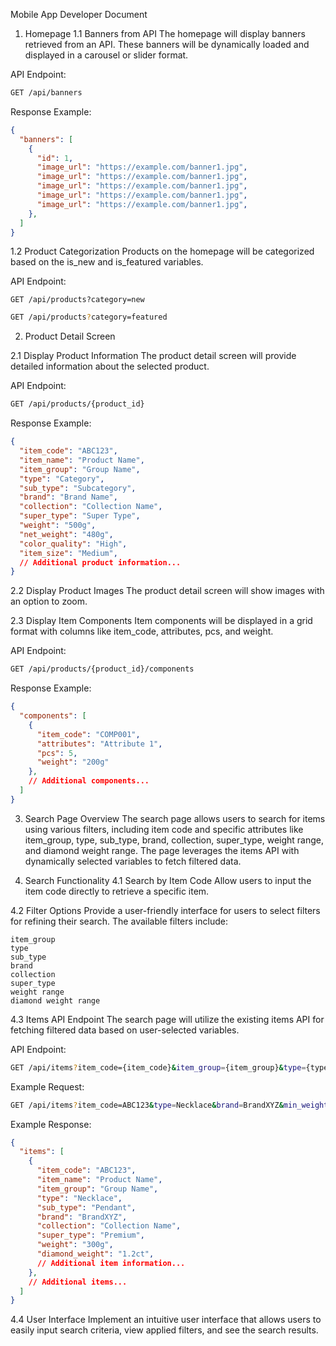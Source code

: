 Mobile App Developer Document
1. Homepage
1.1 Banners from API
The homepage will display banners retrieved from an API. These banners will be dynamically loaded and displayed in a carousel or slider format.

API Endpoint:

```bash
GET /api/banners
```
Response Example:

```json
{
  "banners": [
    {
      "id": 1,
      "image_url": "https://example.com/banner1.jpg",
      "image_url": "https://example.com/banner1.jpg",
      "image_url": "https://example.com/banner1.jpg",
      "image_url": "https://example.com/banner1.jpg",
      "image_url": "https://example.com/banner1.jpg",
    },
  ]
}
```

1.2 Product Categorization
Products on the homepage will be categorized based on the is_new and is_featured variables.

API Endpoint:
```
GET /api/products?category=new
```
```bash
GET /api/products?category=featured
```

2. Product Detail Screen

2.1 Display Product Information
The product detail screen will provide detailed information about the selected product.

API Endpoint:

```bash
GET /api/products/{product_id}
```
Response Example:

```json
{
  "item_code": "ABC123",
  "item_name": "Product Name",
  "item_group": "Group Name",
  "type": "Category",
  "sub_type": "Subcategory",
  "brand": "Brand Name",
  "collection": "Collection Name",
  "super_type": "Super Type",
  "weight": "500g",
  "net_weight": "480g",
  "color_quality": "High",
  "item_size": "Medium",
  // Additional product information...
}
```

2.2 Display Product Images
The product detail screen will show images with an option to zoom.

2.3 Display Item Components
Item components will be displayed in a grid format with columns like item_code, attributes, pcs, and weight.

API Endpoint:
```bash
GET /api/products/{product_id}/components
```
Response Example:
```json
{
  "components": [
    {
      "item_code": "COMP001",
      "attributes": "Attribute 1",
      "pcs": 5,
      "weight": "200g"
    },
    // Additional components...
  ]
}
```

3. Search Page Overview
The search page allows users to search for items using various filters, including item code and specific attributes like item_group, type, sub_type, brand, collection, super_type, weight range, and diamond weight range. The page leverages the items API with dynamically selected variables to fetch filtered data.

4. Search Functionality
4.1 Search by Item Code
Allow users to input the item code directly to retrieve a specific item.

  4.2 Filter Options
Provide a user-friendly interface for users to select filters for refining their search. The available filters include:
```
item_group
type
sub_type
brand
collection
super_type
weight range
diamond weight range
```

  4.3 Items API Endpoint
The search page will utilize the existing items API for fetching filtered data based on user-selected variables.

API Endpoint:
```bash
GET /api/items?item_code={item_code}&item_group={item_group}&type={type}&sub_type={sub_type}&brand={brand}&collection={collection}&super_type={super_type}&min_weight={min_weight}&max_weight={max_weight}&min_diamond_weight={min_diamond_weight}&max_diamond_weight={max_diamond_weight}

```
Example Request:
```bash
GET /api/items?item_code=ABC123&type=Necklace&brand=BrandXYZ&min_weight=200g&max_weight=500g&min_diamond_weight=0.5ct&max_diamond_weight=2ct
```

Example Response:
```json
{
  "items": [
    {
      "item_code": "ABC123",
      "item_name": "Product Name",
      "item_group": "Group Name",
      "type": "Necklace",
      "sub_type": "Pendant",
      "brand": "BrandXYZ",
      "collection": "Collection Name",
      "super_type": "Premium",
      "weight": "300g",
      "diamond_weight": "1.2ct",
      // Additional item information...
    },
    // Additional items...
  ]
}
```
4.4 User Interface
Implement an intuitive user interface that allows users to easily input search criteria, view applied filters, and see the search results.
